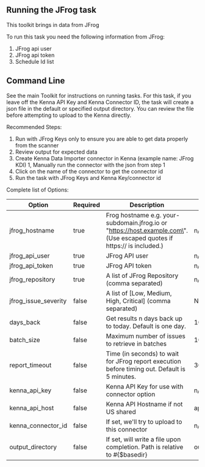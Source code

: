 ## Running the JFrog task 

This toolkit brings in data from JFrog

To run this task you need the following information from JFrog: 

1. JFrog api user
2. JFrog api token
3. Schedule Id list

## Command Line

See the main Toolkit for instructions on running tasks. For this task, if you leave off the Kenna API Key and Kenna Connector ID, the task will create a json file in the default or specified output directory. You can review the file before attempting to upload to the Kenna directly.

Recommended Steps: 

1. Run with JFrog Keys only to ensure you are able to get data properly from the scanner
1. Review output for expected data
1. Create Kenna Data Importer connector in Kenna (example name: JFrog KDI) 
1, Manually run the connector with the json from step 1 
1. Click on the name of the connector to get the connector id
1. Run the task with JFrog Keys and Kenna Key/connector id



Complete list of Options:

| Option | Required | Description | default |
| --- | --- | --- | --- |
| jfrog_hostname | true | Frog hostname e.g. your-subdomain.jfrog.io or \"https://host.example.com\". (Use escaped quotes if https:// is included.) | n/a |
| jfrog_api_user | true | JFrog API user | n/a |
| jfrog_api_token | true | JFrog API token | n/a |
| jfrog_repository | true | A list of JFrog Repository (comma separated) | n/a |
| jfrog_issue_severity | false | A list of [Low, Medium, High, Critical] (comma separated) | No filtering |
| days_back | false | Get results n days back up to today. Default is one day. | 100 |
| batch_size | false | Maximum number of issues to retrieve in batches | 100 |
| report_timeout | false | Time (in seconds) to wait for JFrog report execution before timing out. Default is 5 minutes. | 300 |
| kenna_api_key | false | Kenna API Key for use with connector option | n/a |
| kenna_api_host | false | Kenna API Hostname if not US shared | api.kennasecurity.com |
| kenna_connector_id | false | If set, we'll try to upload to this connector | n/a |
| output_directory | false | If set, will write a file upon completion. Path is relative to #{$basedir} | output/jfrog |
